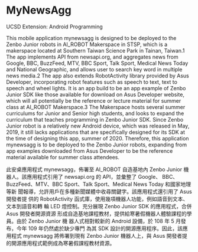 # MyNewsAgg
UCSD Extension: Android Programming

This mobile application mynewsagg is designed to be deployed to the Zenbo Junior robots in AI_ROBOT Makerspace in STSP, which is a makerspace located at Southern Taiwan Science Park in Tainan, Taiwan.1 The app implements API from newsapi.org, and aggregates news from Google, BBC, BuzzFeed, MTV, BBC Sport, Talk Sport, Medical News Today and National Geographic, and allows user to search key word in multiple news media.2 The app also extends RobotActivity library provided by Asus Developer, incorporating robot features such as speech to text, text to speech and wheel lights. It is an app build to be an app example of Zenbo Junior SDK like those available for download on Asus Developer website, which will all potentially be the reference or lecture material for summer class at AI_ROBOT Makerspace.3 The Makerspace hosts several summer curriculums for Junior and Senior high students, and looks to expand the curriculum that teaches programming in Zenbo Junior SDK. Since Zenbo Junior robot is a relatively new Android device, which was released in May, 2019, it still lacks applications that are specifically designed for its SDK at the time of designing this app, summer of 2020. Therefore, this application mynewsagg is to be deployed to the Zenbo Junior robots, expanding from app examples downloaded from Asus Developer to be the reference material available for summer class attendees.

此安桌應用程式 mynewsagg，佈署至 AI_ROBOT 自造基地內 Zenbo Junior 機器人。該應用程式引用了 newsapi.org 的 API，並彙整了 Google、 BBC、BuzzFeed、MTV、BBC Sport、Talk Sport、Medical News Today 和國家地理等新 聞報導，允許用戶在多種新聞媒體中收尋關鍵字。該應用程式還引用了 Asus 開發者提 供的 RobotActivity 函式庫，使用幾項機器人功能，例如語音到文本、文本到語音和轉 輪 LED 燈控制。充分展現 Zenbo Junior SDK 的應用程式，合併 Asus 開發者開源資源 形成自造基地課程教材，提供給寒暑假機器人體驗課程的學員。由於 Zenbo Junior 機 器人式相對較新的 Android 設備，於 108 年 5 月發布，今年 109 年仍然處於缺少專門 為其 SDK 設計的開源應用程序。因此，該應用程式 mynewsagg 將佈署到現有 Zenbo Junior 機器人上，與 Asus 開發者提的開源應用程式範例成為寒暑假課程教材資源。 
 
